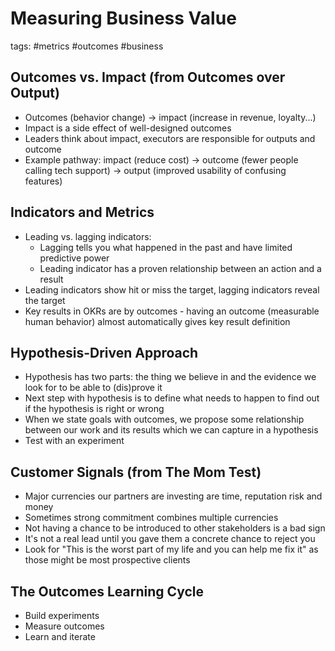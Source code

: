 # Measuring Business Value

tags: #metrics #outcomes #business

## Outcomes vs. Impact (from Outcomes over Output)
- Outcomes (behavior change) → impact (increase in revenue, loyalty...)
- Impact is a side effect of well-designed outcomes
- Leaders think about impact, executors are responsible for outputs and outcome
- Example pathway: impact (reduce cost) → outcome (fewer people calling tech support) → output (improved usability of confusing features)

## Indicators and Metrics
- Leading vs. lagging indicators:
  - Lagging tells you what happened in the past and have limited predictive power
  - Leading indicator has a proven relationship between an action and a result
- Leading indicators show hit or miss the target, lagging indicators reveal the target
- Key results in OKRs are by outcomes - having an outcome (measurable human behavior) almost automatically gives key result definition

## Hypothesis-Driven Approach
- Hypothesis has two parts: the thing we believe in and the evidence we look for to be able to (dis)prove it
- Next step with hypothesis is to define what needs to happen to find out if the hypothesis is right or wrong
- When we state goals with outcomes, we propose some relationship between our work and its results which we can capture in a hypothesis
- Test with an experiment

## Customer Signals (from The Mom Test)
- Major currencies our partners are investing are time, reputation risk and money
- Sometimes strong commitment combines multiple currencies
- Not having a chance to be introduced to other stakeholders is a bad sign
- It's not a real lead until you gave them a concrete chance to reject you
- Look for "This is the worst part of my life and you can help me fix it" as those might be most prospective clients

## The Outcomes Learning Cycle
- Build experiments
- Measure outcomes
- Learn and iterate